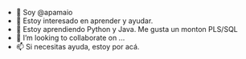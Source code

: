 - 👋 Soy @apamaio
- 👀 Estoy interesado en aprender y ayudar.
- 🌱 Estoy aprendiendo Python y Java. Me gusta un monton PLS/SQL
- 💞️ I’m looking to collaborate on ...
- 📫 Si necesitas ayuda, estoy por acá.

<!---
apamaio/apamaio is a ✨ special ✨ repository because its `README.md` (this file) appears on your GitHub profile.
You can click the Preview link to take a look at your changes.
--->
